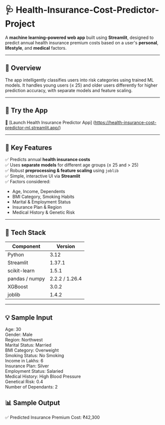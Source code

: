 # 🩺 Health-Insurance-Cost-Predictor-Project

A **machine learning–powered web app** built using **Streamlit**, designed to predict annual health insurance premium costs based on a user's **personal**, **lifestyle**, and **medical** factors.

---

## 🌟 Overview

The app intelligently classifies users into risk categories using trained ML models. It handles young users (≤ 25) and older users differently for higher prediction accuracy, with separate models and feature scaling.

---

## 🚀 Try the App

🔗 [Launch Health Insurance Predictor App] (https://health-insurance-cost-predictor-ml.streamlit.app/) 

---

## 🚀 Key Features

✅ Predicts annual **health insurance costs**  
✅ Uses **separate models** for different age groups (≤ 25 and > 25)  
✅ Robust **preprocessing & feature scaling** using `joblib`  
✅ Simple, interactive UI via **Streamlit**  
✅ Factors considered:

- Age, Income, Dependents  
- BMI Category, Smoking Habits  
- Marital & Employment Status  
- Insurance Plan & Region  
- Medical History & Genetic Risk  

---

## 🧠 Tech Stack

| Component       | Version     |
|----------------|-------------|
| Python          | 3.12        |
| Streamlit       | 1.37.1      |
| scikit-learn    | 1.5.1       |
| pandas / numpy  | 2.2.2 / 1.26.4 |
| XGBoost         | 3.0.2       |
| joblib          | 1.4.2       |

---

## 💡 Sample Input

Age: 30  
Gender: Male  
Region: Northwest  
Marital Status: Married  
BMI Category: Overweight  
Smoking Status: No Smoking  
Income in Lakhs: 6  
Insurance Plan: Silver  
Employment Status: Salaried  
Medical History: High Blood Pressure  
Genetical Risk: 0.4  
Number of Dependants: 2  

## 📊 Sample Output 
✅ Predicted Insurance Premium Cost: ₹42,300 




